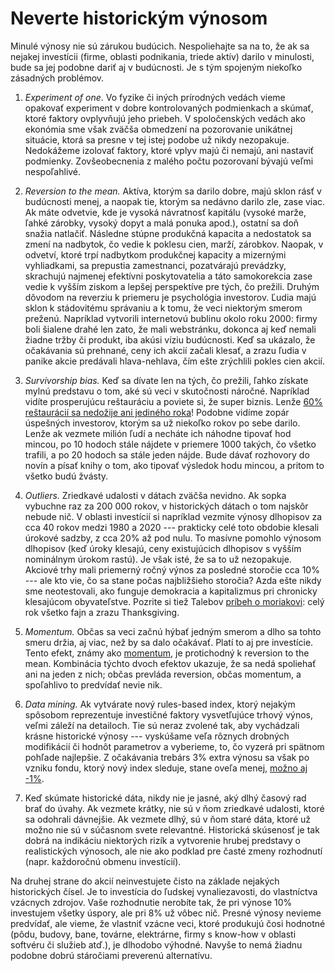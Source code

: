 # Neverte historickým výnosom

Minulé výnosy nie sú zárukou budúcich. Nespoliehajte sa na to, že ak sa nejakej investícii (firme, oblasti podnikania, triede aktív) darilo v minulosti, bude sa jej podobne dariť aj v budúcnosti. Je s tým spojeným niekoľko zásadných problémov.

1. *Experiment of one*. Vo fyzike či iných prírodných vedách vieme opakovať experiment v dobre kontrolovaných podmienkach a skúmať, ktoré faktory ovplyvňujú jeho priebeh. V spoločenských vedách ako ekonómia sme však zväčša obmedzení na pozorovanie unikátnej situácie, ktorá sa presne v tej istej podobe už nikdy nezopakuje. Nedokážeme izolovať faktory, ktoré vplyv majú či nemajú, ani nastaviť podmienky. Zovšeobecnenia z malého počtu pozorovaní bývajú veľmi nespoľahlivé.

2. *Reversion to the mean.* Aktíva, ktorým sa darilo dobre, majú sklon rásť v budúcnosti menej, a naopak tie, ktorým sa nedávno darilo zle, zase viac. Ak máte odvetvie, kde je vysoká návratnosť kapitálu (vysoké marže, ľahké zárobky, vysoký dopyt a malá ponuka apod.), ostatní sa doň snažia natlačiť. Následne stúpne produkčná kapacita a nedostatok sa zmení na nadbytok, čo vedie k poklesu cien, marží, zárobkov. Naopak, v odvetví, ktoré trpí nadbytkom produkčnej kapacity a mizernými vyhliadkami, sa prepustia zamestnanci, pozatvárajú prevádzky, skrachujú najmenej efektívni poskytovatelia a táto samokorekcia zase vedie k vyšším ziskom a lepšej perspektíve pre tých, čo prežili. 
Druhým dôvodom na reverziu k priemeru je psychológia investorov. Ľudia majú sklon k stádovitému správaniu a k tomu, že veci niektorým smerom preženú. Napríklad vytvorili internetovú bublinu okolo roku 2000: firmy boli šialene drahé len zato, že mali webstránku, dokonca aj keď nemali žiadne tržby či produkt, iba akúsi víziu budúcnosti. Keď sa ukázalo, že očakávania sú prehnané, ceny ich akcií začali klesať, a zrazu ľudia v panike akcie predávali hlava-nehlava, čím ešte zrýchlili pokles cien akcií. 

3. *Survivorship bias.* Keď sa dívate len na tých, čo prežili, ľahko získate mylnú predstavu o tom, aké sú veci v skutočnosti náročné. Napríklad vidíte prosperujúcu reštauráciu a poviete si, že super biznis. Lenže [60% reštaurácií sa nedožije ani jediného roka](https://jalebi.io/why-do-restaurants-fail/#:~:text=A%20restaurant's%20success%20rate%20is,those%20remaining%20do%20not%20survive.)! Podobne vidíme zopár úspešných investorov, ktorým sa už niekoľko rokov po sebe darilo. Lenže ak vezmete milión ľudí a necháte ich náhodne tipovať hod mincou, po 10 hodoch stále nájdete v priemere 1000 takých, čo všetko trafili, a po 20 hodoch sa stále jeden nájde. Bude dávať rozhovory do novín a písať knihy o tom, ako tipovať výsledok hodu mincou, a pritom to všetko budú žvásty.

4. *Outliers.* Zriedkavé udalosti v dátach zväčša nevidno. Ak sopka vybuchne raz za 200 000 rokov, v historických dátach o tom najskôr nebude nič. V oblasti investícií si napríklad vezmite výnosy dlhopisov za cca 40 rokov medzi 1980 a 2020 --- prakticky celé toto obdobie klesali úrokové sadzby, z cca 20% až pod nulu. To masívne pomohlo výnosom dlhopisov (keď úroky klesajú, ceny existujúcich dlhopisov s vyšším nominálnym úrokom rastú). Je však isté, že sa to už nezopakuje. Akciové trhy mali priemerný ročný výnos za posledné storočie cca 10% --- ale kto vie, čo sa stane počas najbližšieho storočia? Azda ešte nikdy sme neotestovali, ako funguje demokracia a kapitalizmus pri chronicky klesajúcom obyvateľstve. Pozrite si tiež Talebov [príbeh o moriakovi](https://hedgenordic.com/2020/11/happy-thanks-giving-nassim-talebs-take/): celý rok všetko fajn a zrazu Thanksgiving.

5. *Momentum.* Občas sa veci začnú hýbať jedným smerom a dlho sa tohto smeru držia, aj viac, než by sa dalo očakávať. Platí to aj pre investície. Tento efekt, známy ako [momentum](https://en.wikipedia.org/wiki/Momentum_investing), je protichodný k reversion to the mean. Kombinácia týchto dvoch efektov ukazuje, že sa nedá spoliehať ani na jeden z nich; občas prevláda reversion, občas momentum, a spoľahlivo to predvídať nevie nik.

6. *Data mining.* Ak vytvárate nový rules-based index, ktorý nejakým spôsobom reprezentuje investičné faktory vysvetľujúce trhový výnos, veľmi záleží na detailoch. Tie sú neraz zvolené tak, aby vychádzali krásne historické výnosy --- vyskúšame veľa rôznych drobných modifikácií či hodnôt parametrov a vyberieme, to, čo vyzerá pri spätnom pohľade najlepšie. Z očakávania trebárs 3% extra výnosu sa však po vzniku fondu, ktorý nový index sleduje, stane oveľa menej, [možno aj -1%](https://papers.ssrn.com/sol3/papers.cfm?abstract_id=3622753).

6. Keď skúmate historické dáta, nikdy nie je jasné, aký dlhý časový rad brať do úvahy. Ak vezmete krátky, nie sú v ňom zriedkavé udalosti, ktoré sa odohrali dávnejšie. Ak vezmete dlhý, sú v ňom staré dáta, ktoré už možno nie sú v súčasnom svete relevantné. Historická skúsenosť je tak dobrá na indikáciu niektorých rizík a vytvorenie hrubej predstavy o realistických výnosoch, ale nie ako podklad pre časté zmeny rozhodnutí (napr. každoročnú obmenu investícií).

Na druhej strane do akcií neinvestujete čisto na základe nejakých historických čísel. Je to investícia do ľudskej vynaliezavosti, do vlastníctva vzácnych zdrojov. Vaše rozhodnutie nerobíte tak, že pri výnose 10% investujem všetky úspory, ale pri 8% už vôbec nič. Presné výnosy nevieme predvídať, ale vieme, že vlastniť vzácne veci, ktoré produkujú čosi hodnotné (pôdu, budovy, bane, továrne, elektrárne, firmy s know-how v oblasti softvéru či služieb atď.), je dlhodobo výhodné. Navyše to nemá žiadnu podobne dobrú stáročiami preverenú alternatívu.
